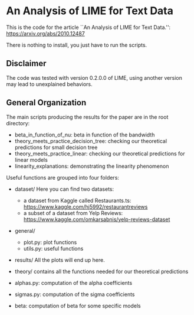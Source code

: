 
# An Analysis of LIME for Text Data 


This is the code for the article ``An Analysis of LIME for Text Data.'': https://arxiv.org/abs/2010.12487

There is nothing to install, you just have to run the scripts.


## Disclaimer 


The code was tested with version 0.2.0.0 of LIME, using another version may lead to unexplained behaviors. 


## General Organization 


The main scripts producing the results for the paper are in the root directory:

 * beta_in_function_of_nu: beta in function of the bandwidth
 * theory_meets_practice_decision_tree: checking our theoretical predictions for small decision tree
 * theory_meets_practice_linear: checking our theoretical predictions for linear models
 * linearity_explanations: demonstrating the linearity phenomenon

Useful functions are grouped into four folders:

* dataset/ Here you can find two datasets:
  * a dataset from Kaggle called Restaurants.ts: https://www.kaggle.com/hj5992/restaurantreviews
  * a subset of a dataset from Yelp Reviews: https://www.kaggle.com/omkarsabnis/yelp-reviews-dataset

* general/
  * plot.py: plot functions
  * utils.py: useful functions 

* results/ All the plots will end up here.

* theory/ contains all the functions needed for our theoretical predictions
 * alphas.py: computation of the alpha coefficients
 * sigmas.py: computation of the sigma coefficients
 * beta: computation of beta for some specific models




